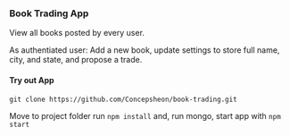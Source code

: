 ### Book Trading App

View all books posted by every user.

As authentiated user: Add a new book, update settings to store full name, city, and state, and propose a trade.

#### Try out App

```
git clone https://github.com/Concepsheon/book-trading.git
```

Move to project folder run ```npm install``` and, run mongo, start app with ```npm start```